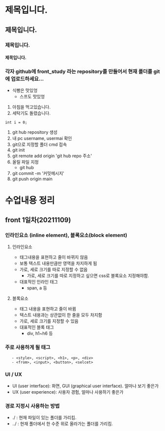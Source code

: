 # 제목입니다.
## 제목입니다.
### 제목입니다.
#### 제목입니다.
### 각자 github에 front_study 라는 repository를 만들어서 현재 폴더를 git에 업로드하세요...
- 식빵은 맛있엉
    - 스프도 맛있엉
1. 아침을 먹고있습니다.
1. 세탁기도 돌렸습니다.

```
int i = 0;
```

1. git hub repository 생성
1. 내 pc username, usermai 확인
1. git으로 지정할 폴더 cmd 접속
1. git init
1. git remote add origin 'git hub repo 주소'
1. 올릴 파일 지정
    - git hub
1. git commit -m '커밋메시지'
1. git push origin main

# 수업내용 정리
##  front 1일차(20211109)
### 인라인요소 (inline element), 블록요소(block element)
1. 인라인요소
    - 태그내용을 표현하고 줄이 바뀌지 않음
    - 보통 텍스트 내용만큼만 영역을 차지하게 됨
    - 가로, 세로 크기를 따로 지정할 수 없음
        - 가로, 세로 크기를 따로 지정하고 싶으면 css로 블록요소 지정해야함.
    - 대표적인 인라인 태그
        - span, a 등

2. 블록요소
    - 태그 내용을 표현하고 줄이 바뀜
    - 텍스트 내용과는 상관없이 한 줄을 모두 차지함
    - 가로, 세로 크기를 지정할 수 있음
    - 대표적인 블록 태그
        - div, h1~h6 등


### 주로 사용하게 될 태그
 ```
    - <style>, <script>, <h1>, <p>, <div>
    - <from>, <input>, <button>, <selcet>
```

### UI / UX
- UI (user interface): 화면, GUI (graphical user interface). 얼마나 보기 좋은가
- UX (user experience): 사용자 경험, 얼마나 사용하기 좋은가

### 경로 지정시 사용하는 방법
- ./ : 현재 파일이 있는 폴더를 가리킴.
- ../ : 현재 폴더에서 한 수준 위로 올라가는 폴더를 가리킴.



